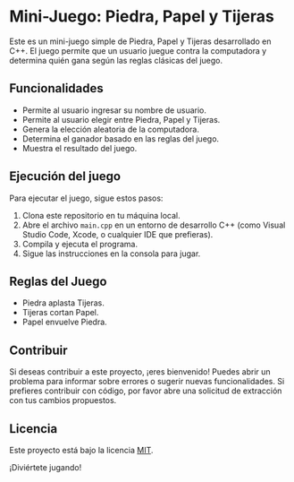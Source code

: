 # Mini-Juego: Piedra, Papel y Tijeras

Este es un mini-juego simple de Piedra, Papel y Tijeras desarrollado en C++. El juego permite que un usuario juegue contra la computadora y determina quién gana según las reglas clásicas del juego.

## Funcionalidades

- Permite al usuario ingresar su nombre de usuario.
- Permite al usuario elegir entre Piedra, Papel y Tijeras.
- Genera la elección aleatoria de la computadora.
- Determina el ganador basado en las reglas del juego.
- Muestra el resultado del juego.

## Ejecución del juego

Para ejecutar el juego, sigue estos pasos:

1. Clona este repositorio en tu máquina local.
2. Abre el archivo `main.cpp` en un entorno de desarrollo C++ (como Visual Studio Code, Xcode, o cualquier IDE que prefieras).
3. Compila y ejecuta el programa.
4. Sigue las instrucciones en la consola para jugar.

## Reglas del Juego

- Piedra aplasta Tijeras.
- Tijeras cortan Papel.
- Papel envuelve Piedra.

## Contribuir

Si deseas contribuir a este proyecto, ¡eres bienvenido! Puedes abrir un problema para informar sobre errores o sugerir nuevas funcionalidades. Si prefieres contribuir con código, por favor abre una solicitud de extracción con tus cambios propuestos.

## Licencia

Este proyecto está bajo la licencia [MIT](LICENSE).

¡Diviértete jugando!


